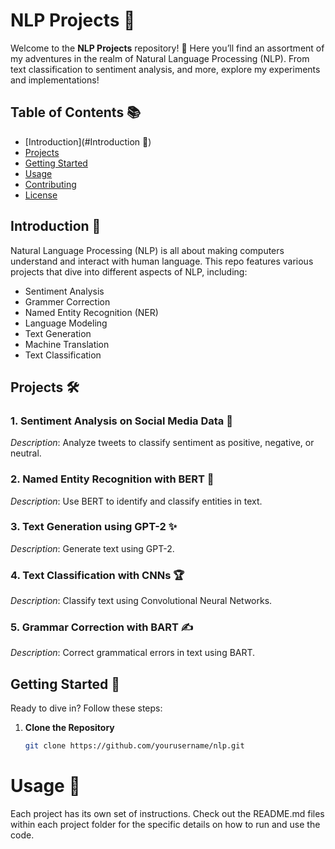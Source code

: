 # NLP Projects 🚀

Welcome to the **NLP Projects** repository! 🎉 Here you’ll find an assortment of my adventures in the realm of Natural Language Processing (NLP). From text classification to sentiment analysis, and more, explore my experiments and implementations!

## Table of Contents 📚

- [Introduction](#Introduction 🧠)
- [Projects](#projects)
- [Getting Started](#getting-started)
- [Usage](#usage)
- [Contributing](#contributing)
- [License](#license)

## Introduction 🧠

Natural Language Processing (NLP) is all about making computers understand and interact with human language. This repo features various projects that dive into different aspects of NLP, including:

- Sentiment Analysis
- Grammer Correction
- Named Entity Recognition (NER)
- Language Modeling
- Text Generation
- Machine Translation
- Text Classification
  
## Projects 🛠️

### 1. Sentiment Analysis on Social Media Data 🌟
*Description*: Analyze tweets to classify sentiment as positive, negative, or neutral.

### 2. Named Entity Recognition with BERT 🤖
*Description*: Use BERT to identify and classify entities in text.

### 3. Text Generation using GPT-2 ✨
*Description*: Generate text using GPT-2.

### 4. Text Classification with CNNs 🏆
*Description*: Classify text using Convolutional Neural Networks.

### 5. Grammar Correction with BART ✍️
*Description*: Correct grammatical errors in text using BART.

## Getting Started 🚀

Ready to dive in? Follow these steps:

1. **Clone the Repository**

   ```bash
   git clone https://github.com/yourusername/nlp.git

# Usage 🏃
Each project has its own set of instructions. Check out the README.md files within each project folder for the specific details on how to run and use the code.
